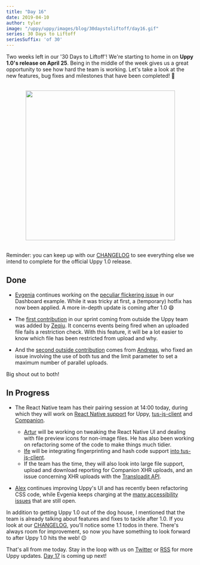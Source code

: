 ```yaml
---
title: "Day 16"
date: 2019-04-10
author: tyler
image: "/uppy/uppy/images/blog/30daystoliftoff/day16.gif"
series: 30 Days to Liftoff
seriesSuffix: 'of 30'
---
```


Two weeks left in our '30 Days to Liftoff'! We're starting to home in on **Uppy 1.0's release on April 25**. Being in the middle of the week gives us a great opportunity to see how hard the team is working. Let's take a look at the new features, bug fixes and milestones that have been completed! :dog:

<center><br /><img width="400" src="/uppy/images/blog/30daystoliftoff/day16.gif"><br /><br /></center>

Reminder: you can keep up with our [CHANGELOG](https://github.com/transloadit/uppy/blob/master/CHANGELOG.md) to see everything else we intend to complete for the official Uppy 1.0 release.

<!--more-->

## Done

- [Evgenia](https://github.com/lakesare) continues working on the [peculiar flickering issue](https://github.com/transloadit/uppy/pull/1400#issuecomment-481039845) in our Dashboard example. While it was tricky at first, a (temporary) hotfix has now been applied. A more in-depth update is coming after 1.0 :smile:

- The [first contribution](https://github.com/transloadit/uppy/pull/1436) in our sprint coming from outside the Uppy team was added by [Zeqiu](https://github.com/allenfantasy). It concerns events being fired when an uploaded file fails a restriction check. With this feature, it will be a lot easier to know which file has been restricted from upload and why. 

- And the [second outside contribution](https://github.com/transloadit/uppy/pull/1429) comes from [Andreas](https://github.com/ap--), who fixed an issue involving the use of both tus and the limit parameter to set a maximum number of parallel uploads. 

Big shout out to both!

## In Progress

- The React Native team has their pairing session at 14:00 today, during which they will work on [React Native support](https://github.com/transloadit/uppy/pull/988) for Uppy, [tus-js-client](https://github.com/tus/tus-js-client) and [Companion](https://github.com/transloadit/uppy/tree/master/packages/@uppy/companion).
    - [Artur](https://github.com/arturi) will be working on tweaking the React Native UI and dealing with file preview icons for non-image files. He has also been working on refactoring some of the code to make things much tidier.
    - [Ife](https://github.com/ifedapoolarewaju) will be integrating fingerprinting and hash code support [into tus-js-client](https://github.com/tus/tus-js-client/pull/73).
    - If the team has the time, they will also look into large file support, upload and download reporting for Companion XHR uploads, and an issue concerning XHR uploads with the [Transloadit API](https://transloadit.com/docs/api/).

- [Alex](https://github.com/nqst) continues improving Uppy's UI and has recently been refactoring CSS code, while Evgenia keeps charging at the [many accessibility issues](https://github.com/transloadit/uppy/issues/created_by/nqst) that are still open.

In addition to getting Uppy 1.0 out of the dog house, I mentioned that the team is already talking about features and fixes to tackle after 1.0. If you look at our [CHANGELOG](https://github.com/transloadit/uppy/blob/master/CHANGELOG.md), you'll notice some 1.1 todos in there. There's always room for improvement, so now you have something to look forward to after Uppy 1.0 hits the web! :wink:

That's all from me today. Stay in the loop with us on [Twitter](https://twitter.com/uppy_io) or [RSS](/uppy/atom.xml) for more Uppy updates. [Day 17](/blog/2019/04/liftoff-17/)  is coming up next!
